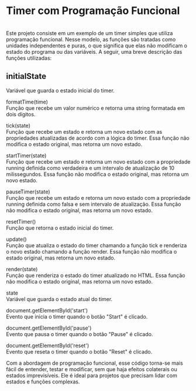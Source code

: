 <h1>Timer com Programação Funcional</h1>
<br />
Este projeto consiste em um exemplo de um timer simples que utiliza programação funcional. Nesse modelo, as funções são tratadas como unidades independentes e puras, o que significa que elas não modificam o estado do programa ou das variáveis. A seguir, uma breve descrição das funções utilizadas:

<h2>initialState</h2>
Variável que guarda o estado inicial do timer.

formatTime(time)<br />
Função que recebe um valor numérico e retorna uma string formatada em dois dígitos.

tick(state)<br />
Função que recebe um estado e retorna um novo estado com as propriedades atualizadas de acordo com a lógica do timer. Essa função não modifica o estado original, mas retorna um novo estado.

startTimer(state)<br />
Função que recebe um estado e retorna um novo estado com a propriedade running definida como verdadeira e um intervalo de atualização de 10 milissegundos. Essa função não modifica o estado original, mas retorna um novo estado.

pauseTimer(state)<br />
Função que recebe um estado e retorna um novo estado com a propriedade running definida como falsa e sem intervalo de atualização. Essa função não modifica o estado original, mas retorna um novo estado.

resetTimer()<br />
Função que retorna o estado inicial do timer.

update()<br />
Função que atualiza o estado do timer chamando a função tick e renderiza o novo estado chamando a função render. Essa função não modifica o estado original, mas retorna um novo estado.

render(state)<br />
Função que renderiza o estado do timer atualizado no HTML. Essa função não modifica o estado original, mas retorna um novo estado.

state<br />
Variável que guarda o estado atual do timer.

document.getElementById('start')<br />
Evento que inicia o timer quando o botão "Start" é clicado.

document.getElementById('pause')<br />
Evento que pausa o timer quando o botão "Pause" é clicado.

document.getElementById('reset')<br />
Evento que reseta o timer quando o botão "Reset" é clicado.

Com a abordagem de programação funcional, esse código torna-se mais fácil de entender, testar e modificar, sem que haja efeitos colaterais ou estados imprevisíveis. Ele é ideal para projetos que precisam lidar com estados e funções complexas.
